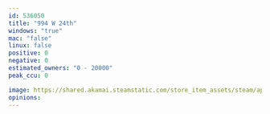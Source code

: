 ```yaml
---
id: 536050
title: "994 W 24th"
windows: "true"
mac: "false"
linux: false
positive: 0
negative: 0
estimated_owners: "0 - 20000"
peak_ccu: 0

image: https://shared.akamai.steamstatic.com/store_item_assets/steam/apps/536050/header.jpg?t=1493357613
opinions:
---
```

